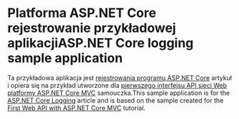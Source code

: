 # <a name="aspnet-core-logging-sample-application"></a><span data-ttu-id="f07e4-101">Platforma ASP.NET Core rejestrowanie przykładowej aplikacji</span><span class="sxs-lookup"><span data-stu-id="f07e4-101">ASP.NET Core logging sample application</span></span>

<span data-ttu-id="f07e4-102">Ta przykładowa aplikacja jest [rejestrowania programu ASP.NET Core](https://docs.microsoft.com/aspnet/core/fundamentals/logging/index) artykuł i opiera się na przykład utworzone dla [pierwszego interfejsu API sieci Web platformy ASP.NET Core MVC](https://docs.microsoft.com/aspnet/core/tutorials/first-web-api) samouczka.</span><span class="sxs-lookup"><span data-stu-id="f07e4-102">This sample application is for the [ASP.NET Core Logging](https://docs.microsoft.com/aspnet/core/fundamentals/logging/index) article and is based on the sample created for the [First Web API with ASP.NET Core MVC](https://docs.microsoft.com/aspnet/core/tutorials/first-web-api) tutorial.</span></span>
